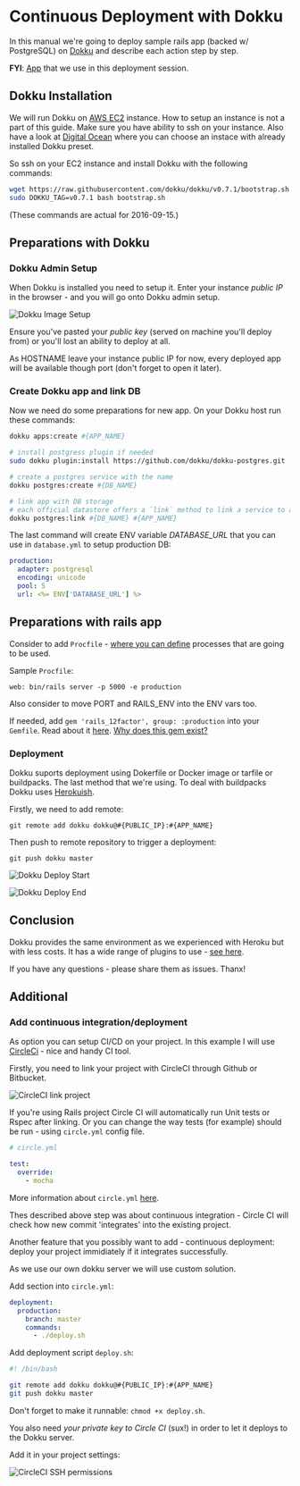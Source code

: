 # Continuous Deployment with Dokku

In this manual we're going to deploy sample rails app (backed w/ PostgreSQL) on [Dokku](https://github.com/dokku/dokku) and describe each action step by step.

**FYI**: [App](https://github.com/itexussoft/dev) that we use in this deployment session.

## Dokku Installation
We will run Dokku on [AWS EC2](https://aws.amazon.com/ec2) instance. How to setup an instance is not a part of this guide. Make sure you have ability to ssh on your instance.
Also have a look at [Digital Ocean](https://www.digitalocean.com/products/one-click-apps/dokku/) where you can choose an instace with already installed Dokku preset.

So ssh on your EC2 instance and install Dokku with the following commands:

```bash
wget https://raw.githubusercontent.com/dokku/dokku/v0.7.1/bootstrap.sh
sudo DOKKU_TAG=v0.7.1 bash bootstrap.sh
```
(These commands are actual for 2016-09-15.)

## Preparations with Dokku

### Dokku Admin Setup
When Dokku is installed you need to setup it. Enter your instance *public IP* in the browser - and you will go onto Dokku admin setup.

![Dokku Image Setup](https://raw.githubusercontent.com/itexussoft/dokku-manual/master/images/dokku-admin-setup.png)

Ensure you've pasted your *public key* (served on machine you'll
deploy from) or you'll lost an ability to deploy at all.

As HOSTNAME leave your instance public IP for now, every deployed app will be
available though port (don't forget to open it later).

### Create Dokku app and link DB
Now we need do some preparations for new app. On your Dokku host run
these commands:

```bash
dokku apps:create #{APP_NAME}

# install postgress plugin if needed
sudo dokku plugin:install https://github.com/dokku/dokku-postgres.git

# create a postgres service with the name
dokku postgres:create #{DB_NAME}

# link app with DB storage
# each official datastore offers a `link` method to link a service to any application
dokku postgres:link #{DB_NAME} #{APP_NAME}
```

The last command will create ENV variable *DATABASE_URL* that you can
use in `database.yml` to setup production DB:

```yml
production:
  adapter: postgresql
  encoding: unicode
  pool: 5
  url: <%= ENV['DATABASE_URL'] %>
```

## Preparations with rails app

Consider to add `Procfile` - [where you can define](https://devcenter.heroku.com/articles/procfile) processes that are going to be used.

Sample `Procfile`:

```
web: bin/rails server -p 5000 -e production
```
Also consider to move PORT and RAILS_ENV into the ENV vars too.

If needed, add `gem 'rails_12factor', group: :production` into your `Gemfile`. Read about it [here](https://github.com/heroku/rails_12factor). [Why does this gem exist?](https://github.com/heroku/rails_12factor/issues/3)

### Deployment

Dokku suports deployment using Dokerfile or Docker image or tarfile or buildpacks. The last method that we're using. To deal with buildpacks Dokku uses [Herokuish](https://github.com/gliderlabs/herokuish).

Firstly, we need to add remote:

`git remote add dokku dokku@#{PUBLIC_IP}:#{APP_NAME}`

Then push to remote repository to trigger a deployment:

`git push dokku master`

![Dokku Deploy Start](https://raw.githubusercontent.com/itexussoft/dokku-manual/master/images/dokku-deploy-1.png)

![Dokku Deploy End](https://raw.githubusercontent.com/itexussoft/dokku-manual/master/images/dokku-deploy-2.png)

## Conclusion

Dokku provides the same environment as we experienced with Heroku but
with less costs.
It has a wide range of plugins to use - [see here](http://dokku.viewdocs.io/dokku/community/plugins/).

If you have any questions - please share them as issues.
Thanx!

## Additional

### Add continuous integration/deployment

As option you can setup CI/CD on your project. In this example I will
use [CircleCi](https://circleci.com/) - nice and handy CI tool.

Firstly, you need to link your project with CircleCI through Github or
Bitbucket.

![CircleCI link project](https://raw.githubusercontent.com/itexussoft/dokku-manual/master/images/circle-ci-link-project.png)

If you're using Rails project Circle CI will automatically run Unit
tests or Rspec after linking. Or you can change the way tests (for example) should be run - using `circle.yml` config file.

```yaml
# circle.yml

test:
  override:
    - mocha
```

More information about `circle.yml` [here](https://circleci.com/docs/configuration/).

Thes described above step was about continuous integration - Circle CI
will check how new commit 'integrates' into the existing project.

Another feature that you possibly want to add - continuous deployment:
deploy your project immidiately if it integrates successfully.

As we use our own dokku server we will use custom solution.

Add section into `circle.yml`:

```yaml
deployment:
  production:
    branch: master
    commands:
      - ./deploy.sh
```

Add deployment script `deploy.sh`:

```bash
#! /bin/bash

git remote add dokku dokku@#{PUBLIC_IP}:#{APP_NAME}
git push dokku master
```

Don't forget to make it runnable: `chmod +x deploy.sh`.

You also need *your private key to Circle CI* (sux!) in order to let it
deploys to the Dokku server.

Add it in your project settings:

![CircleCI SSH permissions](https://raw.githubusercontent.com/itexussoft/dokku-manual/master/images/circle-ci-ssh-permissions.png)


